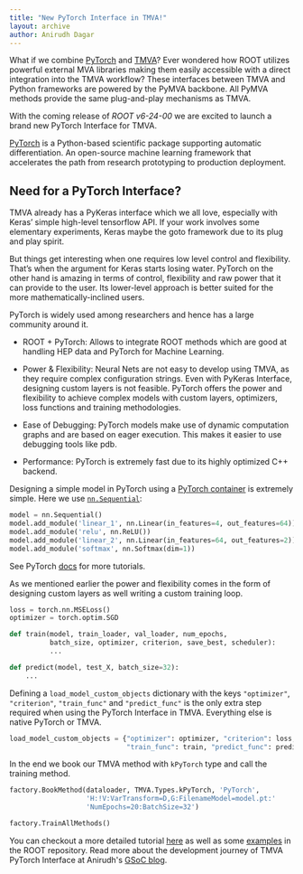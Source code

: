 ```yaml
---
title: "New PyTorch Interface in TMVA!"
layout: archive
author: Anirudh Dagar
---
```


What if we combine [PyTorch][PyTorch] and [TMVA][TMVA]? Ever wondered how ROOT utilizes powerful external MVA libraries making them easily accessible with a direct integration into the TMVA workflow? These interfaces between TMVA and Python frameworks are powered by the PyMVA backbone. All PyMVA methods provide the same plug-and-play mechanisms as TMVA.

With the coming release of *ROOT v6-24-00* we are excited to launch a brand new PyTorch Interface for TMVA.

[PyTorch][PyTorch] is a Python-based scientific package supporting a​utomatic differentiation.​ An ​open-source machine learning​ framework that accelerates the path from research prototyping to production deployment.

[PyTorch]: https://pytorch.org/
[TMVA]: https://root.cern/manual/tmva/

## Need for a PyTorch Interface?

TMVA already has a PyKeras interface which we all love, especially with Keras’ simple high-level tensorflow API. If your work involves some elementary experiments, Keras maybe the goto framework due to its plug and play spirit.

But things get interesting when one requires low level control and flexibility. That’s when the argument for Keras starts losing water. PyTorch on the other hand is amazing in terms of control, flexibility and raw power that it can provide to the user. Its lower-level approach is better suited for the more mathematically-inclined users.

PyTorch is widely used​ among researchers and hence has a large community around it.

* ROOT + PyTorch: Allows to integrate ROOT methods which are good at handling HEP data and PyTorch for Machine Learning.

* Power & Flexibility: Neural Nets are not easy to develop using TMVA, as they require complex configuration strings. Even with PyKeras Interface, designing custom layers is not feasible. PyTorch offers the power and flexibility to achieve complex models with custom layers, optimizers, loss functions and training methodologies.

* Ease of Debugging: ​PyTorch models make use of dynamic computation graphs and are based on eager execution. This makes it easier to use debugging tools like pdb.

* Performance: PyTorch is extremely fast due to its highly optimized C++ backend.


Designing a simple model in PyTorch using a [PyTorch container][Containers] is extremely simple. Here we use [`nn.Sequential`][Sequential]:

```python
model = nn.Sequential()
model.add_module('linear_1', nn.Linear(in_features=4, out_features=64))
model.add_module('relu', nn.ReLU())
model.add_module('linear_2', nn.Linear(in_features=64, out_features=2))
model.add_module('softmax', nn.Softmax(dim=1))
```

See PyTorch [docs][docs] for more tutorials.

[Sequential]: https://pytorch.org/docs/stable/generated/torch.nn.Sequential.html
[Containers]: https://pytorch.org/docs/stable/nn.html#containers
[docs]: https://pytorch.org/docs/stable/index.html

As we mentioned earlier the power and flexibility comes in the form of designing custom layers as well writing a custom training loop.

```python
loss = torch.nn.MSELoss()
optimizer = torch.optim.SGD

def train(model, train_loader, val_loader, num_epochs,
          batch_size, optimizer, criterion, save_best, scheduler):
          ...

def predict(model, test_X, batch_size=32):
    ...
```

Defining a `load_model_custom_objects` dictionary with the keys `"optimizer"`, `"criterion"`, `"train_func"` and `"predict_func"` is the only extra step required when using the PyTorch Interface in TMVA. Everything else is native PyTorch or TMVA.

```python
load_model_custom_objects = {"optimizer": optimizer, "criterion": loss,
                             "train_func": train, "predict_func": predict}
```

In the end we book our TMVA method with `kPyTorch` type and call the training method.

```python
factory.BookMethod(dataloader, TMVA.Types.kPyTorch, 'PyTorch',
                   'H:!V:VarTransform=D,G:FilenameModel=model.pt:'
                   'NumEpochs=20:BatchSize=32')

factory.TrainAllMethods()
```


You can checkout a more detailed tutorial [here][TutorialPytorchTMVA] as well as some [examples][examples] in the ROOT repository. Read more about the development journey of TMVA PyTorch Interface at Anirudh's [GSoC blog][blog].

[examples]: https://github.com/root-project/root/tree/master/tutorials/tmva
[TutorialPytorchTMVA]: https://anirudhdagar.ml/gsoc/tmva/pytorch/root/2020/08/21/TMVA-PyTorch-Tutorial.html
[blog]: https://anirudhdagar.ml/gsoc/
